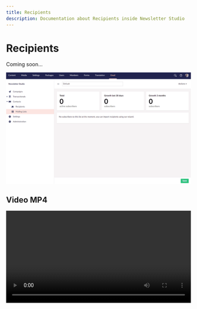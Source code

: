 ```yaml
---
title: Recipients
description: Documentation about Recipients inside Newsletter Studio
---
```

# Recipients

Coming soon...

![email-editor--edit](/media/recipients-import-paste.gif)

## Video MP4
<video src="/media/import-recipients-paste.mp4" autoplay width="100%" />


TODO:
* [ ] Recipient details
* [ ] Importing